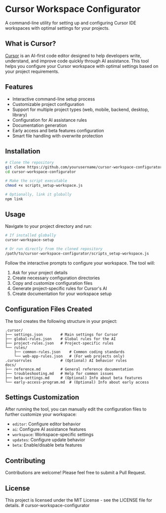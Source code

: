 # Cursor Workspace Configurator

A command-line utility for setting up and configuring Cursor IDE workspaces with optimal settings for your projects.

## What is Cursor?

[Cursor](https://cursor.sh/) is an AI-first code editor designed to help developers write, understand, and improve code quickly through AI assistance. This tool helps you configure your Cursor workspace with optimal settings based on your project requirements.

## Features

- Interactive command-line setup process
- Customizable project configuration
- Support for multiple project types (web, mobile, backend, desktop, library)
- Configuration for AI assistance rules
- Documentation generation
- Early access and beta features configuration
- Smart file handling with overwrite protection

## Installation

```bash
# Clone the repository
git clone https://github.com/yourusername/cursor-workspace-configurator.git
cd cursor-workspace-configurator

# Make the script executable
chmod +x scripts_setup-workspace.js

# Optionally, link it globally
npm link
```

## Usage

Navigate to your project directory and run:

```bash
# If installed globally
cursor-workspace-setup

# Or run directly from the cloned repository
/path/to/cursor-workspace-configurator/scripts_setup-workspace.js
```

Follow the interactive prompts to configure your workspace. The tool will:

1. Ask for your project details
2. Create necessary configuration directories
3. Copy and customize configuration files
4. Generate project-specific rules for Cursor's AI
5. Create documentation for your workspace setup

## Configuration Files Created

The tool creates the following structure in your project:

```
.cursor/
├── settings.json        # Main settings for Cursor
├── global-rules.json    # Global rules for the AI
├── project-rules.json   # Project-specific rules
└── rules/
    ├── common-rules.json    # Common coding standards
    └── web-app-rules.json   # (For web projects only)
.cursorrules             # (Optional) AI behavior rules
docs/
├── reference.md         # General reference documentation
├── troubleshooting.md   # Help for common issues
├── beta-settings.md     # (Optional) Info about beta features
└── early-access-program.md  # (Optional) Info about early access
```

## Settings Customization

After running the tool, you can manually edit the configuration files to further customize your workspace:

- `editor`: Configure editor behavior
- `ai`: Configure AI assistance features
- `workspace`: Workspace-specific settings
- `updates`: Configure update behavior
- `beta`: Enable/disable beta features

## Contributing

Contributions are welcome! Please feel free to submit a Pull Request.

## License

This project is licensed under the MIT License - see the LICENSE file for details. # cursor-workspace-configurator
